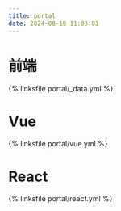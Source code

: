 ```yaml
---
title: portal
date: 2024-08-18 11:03:01
---
```


# 前端

{% linksfile portal/_data.yml %}

# Vue

{% linksfile portal/vue.yml %}

# React

{% linksfile portal/react.yml %}
